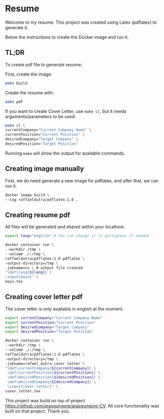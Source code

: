 # Resume

Welcome to my resume. This project was created using Latex (pdflatex) to generate it.

Below the instructions to create the Docker image and run it.

## TL;DR

To create pdf file to generate resume:

First, create the image:

```bash
make build
```

Create the resume with:

```bash
make pdf
```

If you want to create Cover Letter, use `make cl`, but it needs arguments/parameters to be used:

```bash
make cl \
currentCompany="Current Company Name" \
currentPosition="Current Position" \
desiredCompany="Target Company" \
desiredPosition="Target Position"
```

Running `make` will show the output for available commands.

## Creating image manually

First, we do need generate a new image for pdflatex, and after that, we can run it.

```bash
docker image build \
--tag raffaeldutra/pdflatex:1.0 .
```

## Creating resume pdf

All files will be generated and shared within your localhost.

```bash
export lang="english" # You can change it to portuguese if needed

docker container run \
--workdir /tmp \
--volume ./:/tmp \
raffaeldutra/pdflatex:1.0 pdflatex \
-output-directory=/tmp \
-jobname=cv \ # output file created
"\def\lang{${lang}} \
\input{main}" \
main.tex
```

## Creating cover letter pdf

The cover letter is only available in english at the moment.

```bash
export currentCompany="Current Company Name"
export currentPosition="Current Position"
export desiredCompany="Target Company"
export desiredPosition="Target Position"

docker container run \
--workdir /tmp \
--volume ./:/tmp \
raffaeldutra/pdflatex:1.0 pdflatex \
-output-directory=/tmp \
-jobname=rafael_dutra_cover_letter \
"\def\currentCompany{${currentCompany}} \
 \def\currentPosition{${currentPosition}} \
 \def\desiredPosition{${desiredPosition}} \
 \def\desiredCompany{${desiredCompany}} \
 \input{cover_letter}" \
cover_letter.tex
```

This project was build on top of project https://github.com/arasgungore/arasgungore-CV. All core functionality was built on that project. Thank you.
